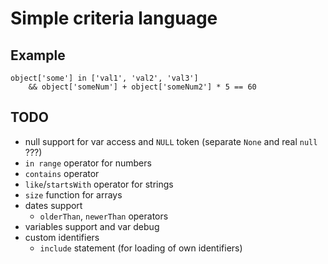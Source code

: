 # Simple criteria language

## Example
```
object['some'] in ['val1', 'val2', 'val3']
    && object['someNum'] + object['someNum2'] * 5 == 60
```

## TODO
- null support for var access and `NULL` token (separate `None` and real `null` ???)
- `in range` operator for numbers
- `contains` operator
- `like`/`startsWith` operator for strings
- `size` function for arrays
- dates support
  - `olderThan`, `newerThan` operators
- variables support and var debug
- custom identifiers
  - `include` statement (for loading of own identifiers)